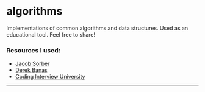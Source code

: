 # algorithms
Implementations of common algorithms and data structures. Used as an educational tool. Feel free to share!


### Resources I used:
* [Jacob Sorber](https://www.youtube.com/channel/UCwd5VFu4KoJNjkWJZMFJGHQ)
* [Derek Banas](https://www.youtube.com/channel/UCwRXb5dUK4cvsHbx-rGzSgw)
* [Coding Interview University](https://github.com/jwasham/coding-interview-university#why-use-it)
***
